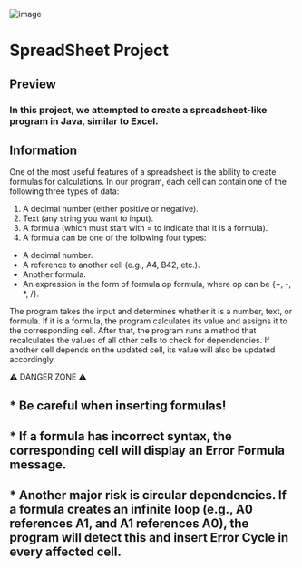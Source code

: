 ![image](https://github.com/user-attachments/assets/9f8f40b9-9b25-4bd7-bd83-24ea496f32c0)
# SpreadSheet Project
## Preview
### In this project, we attempted to create a spreadsheet-like program in Java, similar to Excel.

## Information
One of the most useful features of a spreadsheet is the ability to create formulas for calculations.
In our program, each cell can contain one of the following three types of data:

1) A decimal number (either positive or negative).
2) Text (any string you want to input).
3) A formula (which must start with = to indicate that it is a formula).
4) A formula can be one of the following four types:

* A decimal number.
* A reference to another cell (e.g., A4, B42, etc.).
* Another formula.
* An expression in the form of formula op formula, where op can be {+, -, *, /}.

The program takes the input and determines whether it is a number, text, or formula. If it is a formula, the program calculates its value and assigns it to the corresponding cell.
After that, the program runs a method that recalculates the values of all other cells to check for dependencies. If another cell depends on the updated cell, its value will also be updated accordingly.

⚠️ DANGER ZONE ⚠️
## * Be careful when inserting formulas!
## * If a formula has incorrect syntax, the corresponding cell will display an Error Formula message.
## * Another major risk is circular dependencies. If a formula creates an infinite loop (e.g., A0 references A1, and A1 references A0), the program will detect this and insert Error Cycle in every affected cell.
